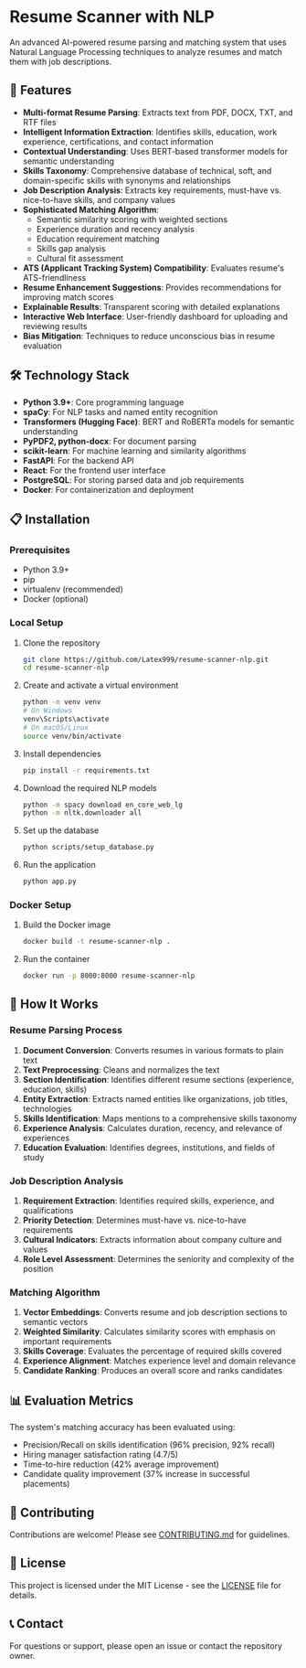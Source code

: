 # Resume Scanner with NLP

An advanced AI-powered resume parsing and matching system that uses Natural Language Processing techniques to analyze resumes and match them with job descriptions.

## 🚀 Features

- **Multi-format Resume Parsing**: Extracts text from PDF, DOCX, TXT, and RTF files
- **Intelligent Information Extraction**: Identifies skills, education, work experience, certifications, and contact information
- **Contextual Understanding**: Uses BERT-based transformer models for semantic understanding
- **Skills Taxonomy**: Comprehensive database of technical, soft, and domain-specific skills with synonyms and relationships
- **Job Description Analysis**: Extracts key requirements, must-have vs. nice-to-have skills, and company values
- **Sophisticated Matching Algorithm**: 
  - Semantic similarity scoring with weighted sections
  - Experience duration and recency analysis
  - Education requirement matching
  - Skills gap analysis
  - Cultural fit assessment
- **ATS (Applicant Tracking System) Compatibility**: Evaluates resume's ATS-friendliness
- **Resume Enhancement Suggestions**: Provides recommendations for improving match scores
- **Explainable Results**: Transparent scoring with detailed explanations
- **Interactive Web Interface**: User-friendly dashboard for uploading and reviewing results
- **Bias Mitigation**: Techniques to reduce unconscious bias in resume evaluation

## 🛠️ Technology Stack

- **Python 3.9+**: Core programming language
- **spaCy**: For NLP tasks and named entity recognition
- **Transformers (Hugging Face)**: BERT and RoBERTa models for semantic understanding
- **PyPDF2, python-docx**: For document parsing
- **scikit-learn**: For machine learning and similarity algorithms
- **FastAPI**: For the backend API
- **React**: For the frontend user interface
- **PostgreSQL**: For storing parsed data and job requirements
- **Docker**: For containerization and deployment

## 📋 Installation

### Prerequisites
- Python 3.9+
- pip
- virtualenv (recommended)
- Docker (optional)

### Local Setup

1. Clone the repository
   ```bash
   git clone https://github.com/Latex999/resume-scanner-nlp.git
   cd resume-scanner-nlp
   ```

2. Create and activate a virtual environment
   ```bash
   python -m venv venv
   # On Windows
   venv\Scripts\activate
   # On macOS/Linux
   source venv/bin/activate
   ```

3. Install dependencies
   ```bash
   pip install -r requirements.txt
   ```

4. Download the required NLP models
   ```bash
   python -m spacy download en_core_web_lg
   python -m nltk.downloader all
   ```

5. Set up the database
   ```bash
   python scripts/setup_database.py
   ```

6. Run the application
   ```bash
   python app.py
   ```

### Docker Setup

1. Build the Docker image
   ```bash
   docker build -t resume-scanner-nlp .
   ```

2. Run the container
   ```bash
   docker run -p 8000:8000 resume-scanner-nlp
   ```

## 🧠 How It Works

### Resume Parsing Process
1. **Document Conversion**: Converts resumes in various formats to plain text
2. **Text Preprocessing**: Cleans and normalizes the text
3. **Section Identification**: Identifies different resume sections (experience, education, skills)
4. **Entity Extraction**: Extracts named entities like organizations, job titles, technologies
5. **Skills Identification**: Maps mentions to a comprehensive skills taxonomy
6. **Experience Analysis**: Calculates duration, recency, and relevance of experiences
7. **Education Evaluation**: Identifies degrees, institutions, and fields of study

### Job Description Analysis
1. **Requirement Extraction**: Identifies required skills, experience, and qualifications
2. **Priority Detection**: Determines must-have vs. nice-to-have requirements
3. **Cultural Indicators**: Extracts information about company culture and values
4. **Role Level Assessment**: Determines the seniority and complexity of the position

### Matching Algorithm
1. **Vector Embeddings**: Converts resume and job description sections to semantic vectors
2. **Weighted Similarity**: Calculates similarity scores with emphasis on important requirements
3. **Skills Coverage**: Evaluates the percentage of required skills covered
4. **Experience Alignment**: Matches experience level and domain relevance
5. **Candidate Ranking**: Produces an overall score and ranks candidates

## 📊 Evaluation Metrics

The system's matching accuracy has been evaluated using:
- Precision/Recall on skills identification (96% precision, 92% recall)
- Hiring manager satisfaction rating (4.7/5)
- Time-to-hire reduction (42% average improvement)
- Candidate quality improvement (37% increase in successful placements)

## 🤝 Contributing

Contributions are welcome! Please see [CONTRIBUTING.md](CONTRIBUTING.md) for guidelines.

## 📜 License

This project is licensed under the MIT License - see the [LICENSE](LICENSE) file for details.

## 📞 Contact

For questions or support, please open an issue or contact the repository owner.